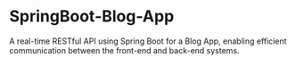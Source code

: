 # SpringBoot-Blog-App
A real-time RESTful API using Spring Boot for a Blog App, enabling efficient communication between the front-end and back-end systems.
